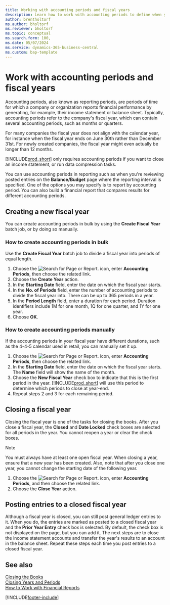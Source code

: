 ```yaml
---
title: Working with accounting periods and fiscal years
description: Learn how to work with accounting periods to define when your company reports financial performance.
author: brentholtorf
ms.author: bholtorf
ms.reviewer: bholtorf
ms.topic: conceptual
ms.search.form: 100,
ms.date: 05/07/2024
ms.service: dynamics-365-business-central
ms.custom: bap-template
---
```

# Work with accounting periods and fiscal years

Accounting periods, also known as reporting periods, are periods of time for which a company or organization reports financial performance by generating, for example, their income statement or balance sheet. Typically, accounting periods refer to the company's fiscal year, which can contain several accounting periods, such as months or quarters.

For many companies the fiscal year does not align with the calendar year, for instance when the fiscal year ends on June 30th rather than December 31st. For newly created companies, the fiscal year might even actually be longer than 12 months.  

[!INCLUDE[prod_short](includes/prod_short.md)] only requires accounting periods if you want to close an income statement, or run data compression tasks.

You can use accounting periods in reporting such as when you're reviewing posted entries on the **Balance/Budget** page where the reporting interval is specified. One of the options you may specify is to report by accounting period. You can also build a financial report that compares results for different accounting periods.

## Creating a new fiscal year

You can create accounting periods in bulk by using the **Create Fiscal Year** batch job, or by doing so manually.

### How to create accounting periods in bulk

Use the **Create Fiscal Year** batch job to divide a fiscal year into periods of equal length.  

1. Choose the ![Search for Page or Report.](media/ui-search/search_small.png "Search for Page or Report icon") icon, enter **Accounting Periods**, then choose the related link.  
2. Choose the **Create Year** action.
3. In the **Starting Date** field, enter the date on which the fiscal year starts.  
4. In the **No. of Periods** field, enter the number of accounting periods to divide the fiscal year into. There can be up to 365 periods in a year.  
5. In the **Period Length** field, enter a duration for each period. Duration identifiers include 1M for one month, 1Q for one quarter, and 1Y for one year.  
6. Choose **OK**.  

### How to create accounting periods manually

If the accounting periods in your fiscal year have different durations, such as the 4-4-5 calendar used in retail, you can manually set it up.  
  
1. Choose the ![Search for Page or Report.](media/ui-search/search_small.png "Search for Page or Report icon") icon, enter **Accounting Periods**, then choose the related link.  
2. In the **Starting Date** field, enter the date on which the fiscal year starts. The **Name** field will show the name of the month.  
3. Choose the **New Fiscal Year** check box to indicate that this is the first period in the year. [!INCLUDE[prod_short](includes/prod_short.md)] will use this period to determine which periods to close at year-end.
4. Repeat steps 2 and 3 for each remaining period.  

## Closing a fiscal year

Closing the fiscal year is one of the tasks for closing the books. After you close a fiscal year, the **Closed** and **Date Locked** check boxes are selected for all periods in the year. You cannot reopen a year or clear the check boxes.

> [!NOTE]  
> You must always have at least one open fiscal year. When closing a year, ensure that a new year has been created. Also, note that after you close one year, you cannot change the starting date of the following year.

1. Choose the ![Search for Page or Report.](media/ui-search/search_small.png "Search for Page or Report icon") icon, enter **Accounting Periods**, and then choose the related link.  
2. Choose the **Close Year** action.  

## Posting entries to a closed fiscal year

Although a fiscal year is closed, you can still post general ledger entries to it. When you do, the entries are marked as posted to a closed fiscal year and the **Prior Year Entry** check box is selected. By default, the check box is not displayed on the page, but you can add it. The next steps are to close the income statement accounts and transfer the year's results to an account in the balance sheet. Repeat these steps each time you post entries to a closed fiscal year.

## See also

[Closing the Books](year-close-books.md)  
[Closing Years and Periods](year-close-years-periods.md)  
[How to Work with Financial Reports](bi-how-work-account-schedule.md)  

[!INCLUDE[footer-include](includes/footer-banner.md)]
